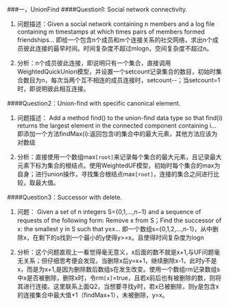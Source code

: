 ###一，UnionFind
####Question1: Social network connectivity. 

1. 问题描述：Given a social network containing n members and a log file containing m timestamps at which times pairs of members formed friendships...
即给一个包含n个成员和m个连接关系的社交网络，求出n个成员彼此连接的最早时间。时间复杂度不超过mlogn，空间复杂度不超过n。

2. 分析：n个成员彼此连接，即说明只有一个集合，直接调用WeightedQuickUnion模型，并设置一个setcount记录集合的数目，初始时集合数目为n，每次当两个互不相连的成员连接时，setcount--；当setcount=1时，即说明彼此相互连接。


####Question2：Union-find with specific canonical element.

1. 问题描述： Add a method find() to the union-find data type so that find(i) returns the largest element in the connected component containing i...
即添加一个方法findMax(i):返回包含i的集合中的最大元素，其他方法应该为对数级

2. 分析：直接使用一个数组max``[root]``来记录每个集合的最大元素，且记录最大元素下标为集合的根结点。使用WeightedUF模型，初始时每个集合的max为自身；进行union操作，寻找集合根结点max``[root]``，连接的集合之间进行比较，取最大值。


####Question3：Successor with delete.

1. 问题： Given a set of n integers S={0,1,...,n−1} and a sequence of requests of the following form:
    Remove x from S；Find the successor of x: the smallest y in S such that y≥x...
即一个数组s={0,1,2,...,n-1}，从中删除x，在剩下的s找到一个最小的y使得y>=x。且使得时间复杂度为logn

2. 分析：这个问题直观上一看觉得毫无意义，x后面的数不就是x+1,与UF问题毫无关系；但仔细思考便会发现，当删除x后y=x+1，继续删除x-1，此时y不是x，而是为x+1,是因为删除数后数组s在发生改变。使用一个数组rm记录数组s中x是否被删除，删除x时，令rm``[x]``=true，且若x前后也有被删除的数，则将其进行连接。这里联系上面Q2，当想要寻找y时，若x已被删除，则y是包含x的连接集合中最大值+1（findMax+1），未被删除，y=x。